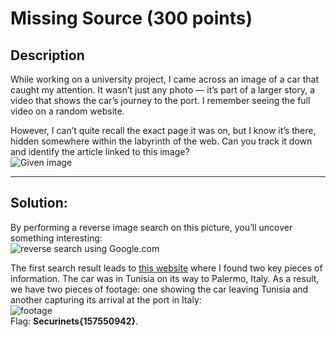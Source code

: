 # Missing Source (300 points)

## **Description**

While working on a university project, I came across an image of a car that caught my attention. It wasn’t just any photo — it’s part of a larger story, a video that shows the car’s journey to the port. I remember seeing the full video on a random website.

However, I can’t quite recall the exact page it was on, but I know it’s there, hidden somewhere within the labyrinth of the web. Can you track it down and identify the article linked to this image? <br>
![Given image](https://miro.medium.com/v2/resize:fit:620/format:webp/1*8jF_oTmu_j_eLue3u3uRXg.png)

---

## **Solution:**

By performing a reverse image search on this picture, you’ll uncover something interesting:<br>
![reverse search using Google.com](https://miro.medium.com/v2/resize:fit:640/format:webp/1*qP9nHapbSxlUJqp_X85JYA.png)

The first search result leads to [this website](https://www.pond5.com/fr/stock-footage/item/157550942-tunis-tunisia-1960-car-goes-ferry-port) where I found two key pieces of information. The car was in Tunisia on its way to Palermo, Italy. As a result, we have two pieces of footage: one showing the car leaving Tunisia and another capturing its arrival at the port in Italy:<br>
![footage](https://miro.medium.com/v2/resize:fit:640/format:webp/1*tpJN-eWyd3EaCsLEGz3SUg.png) <br>
Flag: **Securinets{157550942}**.
